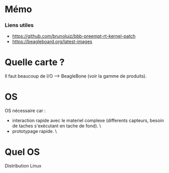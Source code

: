 # Mémo

### Liens utiles
- https://github.com/brunoluiz/bbb-preempt-rt-kernel-patch
- https://beagleboard.org/latest-images

# Quelle carte ?
Il faut beaucoup de I/O --> BeagleBone (voir la gamme de produits).

# OS
OS nécessaire car :
- interaction rapide avec le materiel complexe (differents capteurs, besoin de taches s'exécutant en tache de fond). \
- prototypage rapide. \

# Quel OS
Distribution Linux
